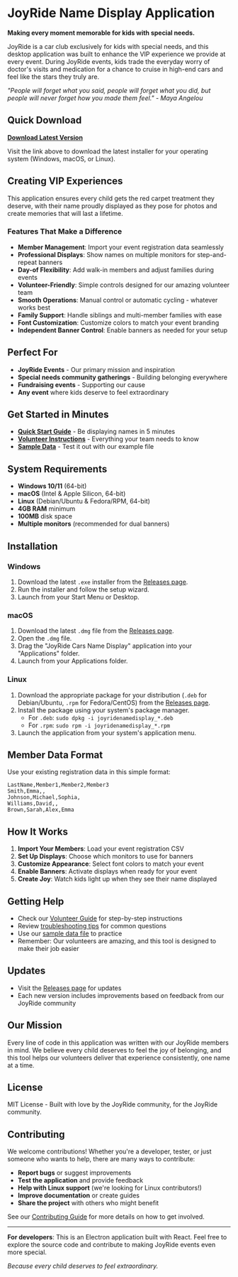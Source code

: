 # JoyRide Name Display Application

**Making every moment memorable for kids with special needs.**

JoyRide is a car club exclusively for kids with special needs, and this desktop application was built to enhance the VIP experience we provide at every event. During JoyRide events, kids trade the everyday worry of doctor's visits and medication for a chance to cruise in high-end cars and feel like the stars they truly are.

*"People will forget what you said, people will forget what you did, but people will never forget how you made them feel." - Maya Angelou*

## Quick Download

**[Download Latest Version](https://github.com/jgilmore-dev/JoyrideNameDisplay/releases/latest)**

Visit the link above to download the latest installer for your operating system (Windows, macOS, or Linux).

## Creating VIP Experiences

This application ensures every child gets the red carpet treatment they deserve, with their name proudly displayed as they pose for photos and create memories that will last a lifetime.

### Features That Make a Difference

- **Member Management**: Import your event registration data seamlessly
- **Professional Displays**: Show names on multiple monitors for step-and-repeat banners
- **Day-of Flexibility**: Add walk-in members and adjust families during events
- **Volunteer-Friendly**: Simple controls designed for our amazing volunteer team
- **Smooth Operations**: Manual control or automatic cycling - whatever works best
- **Family Support**: Handle siblings and multi-member families with ease
- **Font Customization**: Customize colors to match your event branding
- **Independent Banner Control**: Enable banners as needed for your setup

## Perfect For

- **JoyRide Events** - Our primary mission and inspiration
- **Special needs community gatherings** - Building belonging everywhere
- **Fundraising events** - Supporting our cause
- **Any event** where kids deserve to feel extraordinary

## Get Started in Minutes

- **[Quick Start Guide](docs/QUICK_START.md)** - Be displaying names in 5 minutes
- **[Volunteer Instructions](docs/USER_GUIDE.md)** - Everything your team needs to know
- **[Sample Data](sample-members.csv)** - Test it out with our example file

## System Requirements

- **Windows 10/11** (64-bit)
- **macOS** (Intel & Apple Silicon, 64-bit)
- **Linux** (Debian/Ubuntu & Fedora/RPM, 64-bit)
- **4GB RAM** minimum
- **100MB** disk space
- **Multiple monitors** (recommended for dual banners)

## Installation

### Windows
1. Download the latest `.exe` installer from the [Releases page](https://github.com/jgilmore-dev/JoyrideNameDisplay/releases).
2. Run the installer and follow the setup wizard.
3. Launch from your Start Menu or Desktop.

### macOS
1. Download the latest `.dmg` file from the [Releases page](https://github.com/jgilmore-dev/JoyrideNameDisplay/releases).
2. Open the `.dmg` file.
3. Drag the "JoyRide Cars Name Display" application into your "Applications" folder.
4. Launch from your Applications folder.

### Linux
1. Download the appropriate package for your distribution (`.deb` for Debian/Ubuntu, `.rpm` for Fedora/CentOS) from the [Releases page](https://github.com/jgilmore-dev/JoyrideNameDisplay/releases).
2. Install the package using your system's package manager.
   - For `.deb`: `sudo dpkg -i joyridenamedisplay_*.deb`
   - For `.rpm`: `sudo rpm -i joyridenamedisplay_*.rpm`
3. Launch the application from your system's application menu.

## Member Data Format

Use your existing registration data in this simple format:
```csv
LastName,Member1,Member2,Member3
Smith,Emma,,
Johnson,Michael,Sophia,
Williams,David,,
Brown,Sarah,Alex,Emma
```

## How It Works

1. **Import Your Members**: Load your event registration CSV
2. **Set Up Displays**: Choose which monitors to use for banners
3. **Customize Appearance**: Select font colors to match your event
4. **Enable Banners**: Activate displays when ready for your event
5. **Create Joy**: Watch kids light up when they see their name displayed

## Getting Help

- Check our [Volunteer Guide](docs/USER_GUIDE.md) for step-by-step instructions
- Review [troubleshooting tips](docs/USER_GUIDE.md#troubleshooting) for common questions
- Use our [sample data file](sample-members.csv) to practice
- Remember: Our volunteers are amazing, and this tool is designed to make their job easier

## Updates

- Visit the [Releases page](https://github.com/jgilmore-dev/JoyrideNameDisplay/releases) for updates
- Each new version includes improvements based on feedback from our JoyRide community

## Our Mission

Every line of code in this application was written with our JoyRide members in mind. We believe every child deserves to feel the joy of belonging, and this tool helps our volunteers deliver that experience consistently, one name at a time.

## License

MIT License - Built with love by the JoyRide community, for the JoyRide community.

## Contributing

We welcome contributions! Whether you're a developer, tester, or just someone who wants to help, there are many ways to contribute:

- **Report bugs** or suggest improvements
- **Test the application** and provide feedback
- **Help with Linux support** (we're looking for Linux contributors!)
- **Improve documentation** or create guides
- **Share the project** with others who might benefit

See our [Contributing Guide](CONTRIBUTING.md) for more details on how to get involved.

---

**For developers**: This is an Electron application built with React. Feel free to explore the source code and contribute to making JoyRide events even more special.

*Because every child deserves to feel extraordinary.*
